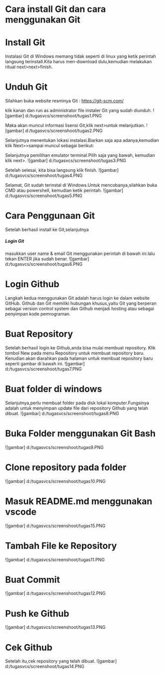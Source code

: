 # Cara install Git dan cara menggunakan Git

# Install Git
Instalasi Git di Windows memang tidak seperti di linux yang ketik perintah langsung terinstall.Kita harus men-download dulu,kemudian melakukan ritual next>next>finish.

# Unduh Git
Silahkan buka website resminya Git : https://git-scm.com/

klik kanan dan run as administrator file instaler Git yang sudah diunduh.
![gambar] d:/tugasvcs/screenshoot/tugas1.PNG

Maka akan muncul informasi lisensi Git,klik next>untuk melanjutkan.
![gambar] d:/tugasvcs/screenshoot/tugas2.PNG

Selanjutnya menentukan lokasi instalasi.Biarkan saja apa adanya,kemudian klik Next>>sampai muncul sebagai berikut:

Selanjutnya pemilihan emulator terminal.Pilih saja yang bawah, kemudian klik next>.
![gambar] d:/tugasvcs/screenshoot/tugas3.PNG

Setelah selesai, kita bisa langsung klik finish.
![gambar] d:/tugasvcs/screenshoot/tugas4.PNG

Selamat, Git sudah terinstal di Windows.Untuk mencobanya,silahkan buka CMD atau powershell, kemudian ketik perintah.
![gambar] d:/tugasvcs/screenshoot/tugas5.PNG

# Cara Penggunaan Git

Setelah berhasil install ke Git,selanjutnya

##### Login Git

masukkan user name & email Git menggunakan perintah di bawah ini.lalu tekan ENTER jika sudah benar.
![gambar] d:/tugasvcs/screenshoot/tugas6.PNG

# Login Github

Langkah kedua menggunakan Git adalah harus login ke dalam website GitHub. Github dan Git memiliki hubungan khusus,yaitu Git yang berperan sebagai version control system dan Github menjadi hosting atau sebagai penyimpan kode pemrograman.


# Buat Repository

Setelah berhasil login ke Github,anda bisa mulai membuat repository. Klik tombol New pada menu Repository untuk membuat repository baru.
Kenudian akan diarahkan pada halaman untuk membuat repository baru seperti gambar di bawah ini.
![gambar] d:/tugasvcs/screenshoot/tugas7.PNG

# Buat folder di windows

Selanjutnya,perlu membuat folder pada disk lokal komputer.Fungsinya adalah untuk menyimpan update file dari repository Github yang telah dibuat.
![gambar] d:/tugasvcs/screenshoot/tugas8.PNG

# Buka Folder menggunakan Git Bash
![gambar] d:/tugasvcs/screenshoot/tugas9.PNG

# Clone repository pada folder 
![gambar] d:/tugasvcs/screenshoot/tugas10.PNG

# Masuk README.md menggunakan vscode
![gambar] d:/tugasvcs/screenshoot/tugas15.PNG

# Tambah File ke Repository
![gambar] d:/tugasvcs/screenshoot/tugas11.PNG

# Buat Commit
![gambar] d:/tugasvcs/screenshoot/tugas12.PNG

# Push ke Github
![gambar] d:/tugasvcs/screenshoot/tugas13.PNG

# Cek Github

Setelah itu,cek repository yang telah dibuat.
![gambar] d:/tugasvcs/screenshoot/tugas14.PNG



